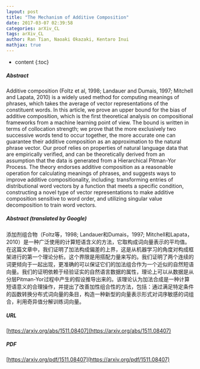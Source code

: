 ```yaml
---
layout: post
title: "The Mechanism of Additive Composition"
date: 2017-03-07 02:39:58
categories: arXiv_CL
tags: arXiv_CL
author: Ran Tian, Naoaki Okazaki, Kentaro Inui
mathjax: true
---
```


* content
{:toc}

##### Abstract
Additive composition (Foltz et al, 1998; Landauer and Dumais, 1997; Mitchell and Lapata, 2010) is a widely used method for computing meanings of phrases, which takes the average of vector representations of the constituent words. In this article, we prove an upper bound for the bias of additive composition, which is the first theoretical analysis on compositional frameworks from a machine learning point of view. The bound is written in terms of collocation strength; we prove that the more exclusively two successive words tend to occur together, the more accurate one can guarantee their additive composition as an approximation to the natural phrase vector. Our proof relies on properties of natural language data that are empirically verified, and can be theoretically derived from an assumption that the data is generated from a Hierarchical Pitman-Yor Process. The theory endorses additive composition as a reasonable operation for calculating meanings of phrases, and suggests ways to improve additive compositionality, including: transforming entries of distributional word vectors by a function that meets a specific condition, constructing a novel type of vector representations to make additive composition sensitive to word order, and utilizing singular value decomposition to train word vectors.

##### Abstract (translated by Google)
添加剂组合物（Foltz等，1998; Landauer和Dumais，1997; Mitchell和Lapata，2010）是一种广泛使用的计算短语含义的方法，它取构成词向量表示的平均值。在这篇文章中，我们证明了加法构成偏差的上界，这是从机器学习的角度对构成框架进行的第一个理论分析。这个界限是用搭配力量来写的。我们证明了两个连续的词更倾向于一起出现，更准确的可以保证它们的加法组合作为一个近似的自然短语向量。我们的证明依赖于经验证实的自然语言数据的属性，理论上可以从数据是从分层Pitman-Yor过程中产生的假设推导出来的。该理论认为加法合成是一种计算短语意义的合理操作，并提出了改善加性组合性的方法，包括：通过满足特定条件的函数转换分布式词向量的条目，构造一种新型的向量表示形式对词序敏感的词组合，利用奇异值分解训练词向量。

##### URL
[https://arxiv.org/abs/1511.08407](https://arxiv.org/abs/1511.08407)

##### PDF
[https://arxiv.org/pdf/1511.08407](https://arxiv.org/pdf/1511.08407)

